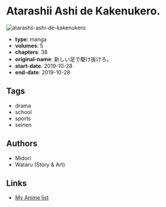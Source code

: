 # Atarashii Ashi de Kakenukero.

![atarashii-ashi-de-kakenukero](https://cdn.myanimelist.net/images/manga/2/231561.jpg)

-   **type**: manga
-   **volumes**: 5
-   **chapters**: 38
-   **original-name**: 新しい足で駆け抜けろ。
-   **start-date**: 2019-10-28
-   **end-date**: 2019-10-28

## Tags

-   drama
-   school
-   sports
-   seinen

## Authors

-   Midori
-   Wataru (Story & Art)

## Links

-   [My Anime list](https://myanimelist.net/manga/127790/Atarashii_Ashi_de_Kakenukero)
